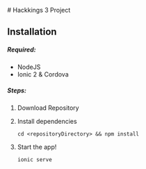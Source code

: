 # Hackkings 3 Project

## Installation
##### Required:
* NodeJS
* Ionic 2 & Cordova

##### Steps:
1. Download Repository
2. Install dependencies

    ```
    cd <repositoryDirectory> && npm install
    ```
    
3. Start the app!

    ```
    ionic serve
    ```
